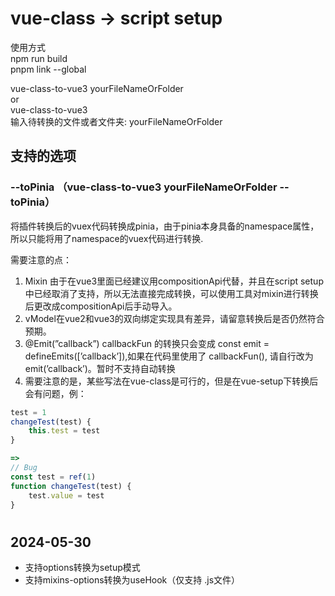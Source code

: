 # vue-class → script setup

使用方式  
npm run build  
pnpm link --global  

vue-class-to-vue3 yourFileNameOrFolder  
or   
vue-class-to-vue3    
输入待转换的文件或者文件夹: yourFileNameOrFolder


## 支持的选项
### --toPinia （vue-class-to-vue3 yourFileNameOrFolder --toPinia）
将插件转换后的vuex代码转换成pinia，由于pinia本身具备的namespace属性，所以只能将用了namespace的vuex代码进行转换.


需要注意的点：

1. Mixin 由于在vue3里面已经建议用compositionApi代替，并且在script setup中已经取消了支持，所以无法直接完成转换，可以使用工具对mixin进行转换后更改成compositionApi后手动导入。
2. vModel在vue2和vue3的双向绑定实现具有差异，请留意转换后是否仍然符合预期。
3. @Emit(”callback”) callbackFun 的转换只会变成 const emit = defineEmits([’callback’]),如果在代码里使用了 callbackFun(), 请自行改为emit(’callback’)。暂时不支持自动转换
4. 需要注意的是，某些写法在vue-class是可行的，但是在vue-setup下转换后会有问题，例：

```ts
test = 1
changeTest(test) {
    this.test = test
}

=>
// Bug
const test = ref(1)
function changeTest(test) {
    test.value = test
}
```


#
## 2024-05-30
- 支持options转换为setup模式
- 支持mixins-options转换为useHook（仅支持 .js文件）
